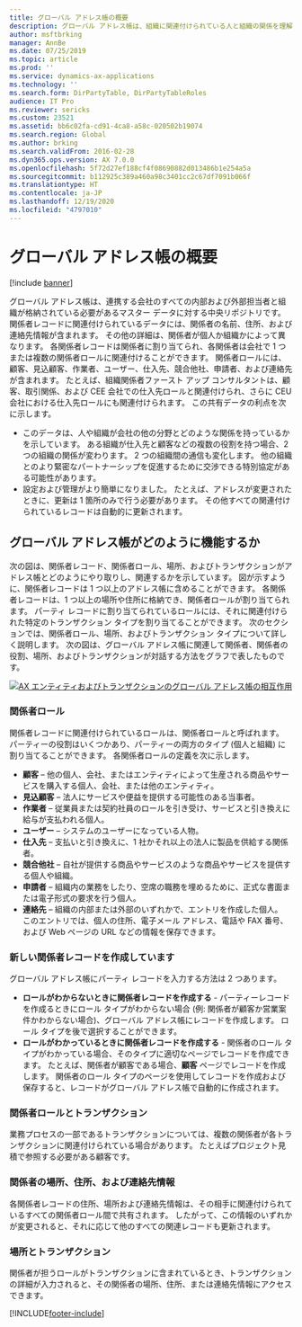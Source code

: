 ```yaml
---
title: グローバル アドレス帳の概要
description: グローバル アドレス帳は、組織に関連付けられている人と組織の関係を理解するのに役立ちます。 たとえば、顧客がマーケティング キャンペーンの仕入先である場合や、組織の作業者が仕入先である場合があります。
author: msftbrking
manager: AnnBe
ms.date: 07/25/2019
ms.topic: article
ms.prod: ''
ms.service: dynamics-ax-applications
ms.technology: ''
ms.search.form: DirPartyTable, DirPartyTableRoles
audience: IT Pro
ms.reviewer: sericks
ms.custom: 23521
ms.assetid: bb6c02fa-cd91-4ca8-a58c-020502b19074
ms.search.region: Global
ms.author: brking
ms.search.validFrom: 2016-02-28
ms.dyn365.ops.version: AX 7.0.0
ms.openlocfilehash: 5f72d27ef188cf4f08690882d013486b1e254a5a
ms.sourcegitcommit: b112925c389a460a98c3401cc2c67df7091b066f
ms.translationtype: HT
ms.contentlocale: ja-JP
ms.lasthandoff: 12/19/2020
ms.locfileid: "4797010"
---
```

# <a name="global-address-book-overview"></a>グローバル アドレス帳の概要

[!include [banner](../includes/banner.md)]

グローバル アドレス帳は、連携する会社のすべての内部および外部担当者と組織が格納されている必要があるマスター データに対する中央リポジトリです。 関係者レコードに関連付けられているデータには、関係者の名前、住所、および連絡先情報が含まれます。 その他の詳細は、関係者が個人か組織かによって異なります。 各関係者レコードは関係者に割り当てられ、各関係者は会社で 1 つまたは複数の関係者ロールに関連付けることができます。 関係者ロールには、顧客、見込顧客、作業者、ユーザー、仕入先、競合他社、申請者、および連絡先が含まれます。 たとえば、組織関係者ファースト アップ コンサルタントは、顧客、取引関係、および CEE 会社での仕入先ロールと関連付けられ、さらに CEU 会社における仕入先ロールにも関連付けられます。 この共有データの利点を次に示します。

- このデータは、人や組織が会社の他の分野とどのような関係を持っているかを示しています。 ある組織が仕入先と顧客などの複数の役割を持つ場合、2 つの組織の関係が変わります。 2 つの組織間の通信も変化します。 他の組織とのより緊密なパートナーシップを促進するために交渉できる特別協定がある可能性があります。
- 設定および管理がより簡単になりました。 たとえば、アドレスが変更されたときに、更新は 1 箇所のみで行う必要があります。 その他すべての関連付けられているレコードは自動的に更新されます。

## <a name="how-the-global-address-book-works"></a>グローバル アドレス帳がどのように機能するか

次の図は、関係者レコード、関係者ロール、場所、およびトランザクションがアドレス帳とどのようにやり取りし、関連するかを示しています。 図が示すように、関係者レコードは 1 つ以上のアドレス帳に含めることができます。 各関係者レコードは、1 つ以上の場所や住所に格納でき、関係者ロールが割り当てられます。 パーティ レコードに割り当てられているロールには、それに関連付けられた特定のトランザクション タイプを割り当てることができます。 次のセクションでは、関係者ロール、場所、およびトランザクション タイプについて詳しく説明します。 次の図は、グローバル アドレス帳に関連して関係者、関係者の役割、場所、およびトランザクションが対話する方法をグラフで表したものです。

[![AX エンティティおよびトランザクションのグローバル アドレス帳の相互作用](./media/address-book-structure-300x157.png)](./media/address-book-structure.png)

### <a name="party-roles"></a>関係者ロール

関係者レコードに関連付けられているロールは、関係者ロールと呼ばれます。 パーティーの役割はいくつかあり、パーティーの両方のタイプ (個人と組織) に割り当てることができます。 各関係者ロールの定義を次に示します。

- **顧客** – 他の個人、会社、またはエンティティによって生産される商品やサービスを購入する個人、会社、または他のエンティティ。
- **見込顧客** – 法人にサービスや便益を提供する可能性のある当事者。
- **作業者** – 従業員または契約社員のロールを引き受け、サービスと引き換えに給与が支払われる個人。
- **ユーザー** – システムのユーザーになっている人物。
- **仕入先** – 支払いと引き換えに、1 社かそれ以上の法人に製品を供給する関係者。
- **競合他社** – 自社が提供する商品やサービスのような商品やサービスを提供する個人や組織。
- **申請者** – 組織内の業務をしたり、空席の職務を埋めるために、正式な書面または電子形式の要求を行う個人。
- **連絡先** – 組織の内部または外部のいずれかで、エントリを作成した個人。 このエントリでは、個人の住所、電子メール アドレス、電話や FAX 番号、および Web ページの URL などの情報を保存できます。

### <a name="creating-new-party-records"></a>新しい関係者レコードを作成しています

グローバル アドレス帳にパーティ レコードを入力する方法は 2 つあります。

- **ロールがわからないときに関係者レコードを作成する** - パーティーレコードを作成るときにロール タイプがわからない場合 (例: 関係者が顧客か営業案件かわからない場合)、グローバル アドレス帳にレコードを作成します。 ロール タイプを後で選択することができます。
- **ロールがわかっているときに関係者レコードを作成する** - 関係者のロール タイプがわかっている場合、そのタイプに適切なページでレコードを作成できます。 たとえば、関係者が顧客である場合、**顧客** ページでレコードを作成します。 関係者のロール タイプのページを使用してレコードを作成および保存すると、レコードがグローバル アドレス帳で自動的に作成されます。

### <a name="party-roles-and-transactions"></a>関係者ロールとトランザクション

業務プロセスの一部であるトランザクションについては、複数の関係者が各トランザクションに関連付けられている場合があります。 たとえばプロジェクト見積で参照する必要がある顧客です。

### <a name="parties-locations-addresses-and-contact-information"></a>関係者の場所、住所、および連絡先情報

各関係者レコードの住所、場所および連絡先情報は、その相手に関連付けられているすべての関係者ロール間で共有されます。 したがって、この情報のいずれかが変更されると、それに応じて他のすべての関連レコードも更新されます。

### <a name="locations-and-transactions"></a>場所とトランザクション

関係者が担うロールがトランザクションに含まれているとき、トランザクションの詳細が入力されると、その関係者の場所、住所、または連絡先情報にアクセスできます。


[!INCLUDE[footer-include](../../../includes/footer-banner.md)]